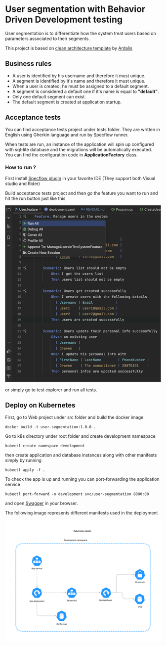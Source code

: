 
# User segmentation with Behavior Driven Development testing

User segmentation is to differentiate how the system treat users based on
parameters associated to their segments.


This project is based on [clean architecture template](https://github.com/ardalis/CleanArchitecture)  by
<a href="https://twitter.com/intent/follow?screen_name=ardalis">Ardalis
</a>

## Business rules
- A user is identified by his username and therefore it must unique.
- A segment is identified by it's name and therefore it must unique. 
- When a user is created, he must be assigned to a default segment.
- A segment is considered a default one if it's name is equal to **"default"**.
- Only one default segment can exist.
- The default segment is created at application startup.

## Acceptance tests

You can find acceptance tests project under tests folder. They are written
in English using Gherkin language and run by Specflow runner.

When tests are run, an instance of the application will spin up configured with sql-lite database and
the migrations will be automatically executed. You can find the configuration code
in **ApplicationFactory** class.


### How to run ?

First install [Specflow plugin](https://docs.specflow.org/projects/getting-started/en/latest/) in your favorite IDE (They support both Visual studio
and Rider)

Build acceptance tests project and then go the feature you want to run and
hit the run button just like this

![!](images/run-feature.png)

or simply go to test explorer and run all tests.

## Deploy on Kubernetes

First, go to Web project under src folder and build the docker image
```shell
docker build -t user-segmentation:1.0.0 .
```

Go to k8s directory under root folder and create development namespace
```shell
kubectl create namespace development
```
then create application and database instances along with other manifests simply by running
```shell
kubectl apply -f .
```

To check the app is up and running you can port-forwarding the application service
```shell
kubectl port-forward -n development svc/user-segmentation 8080:80
```

and open [Swagger](http://localhost:8080/swagger/index.html) in your browser.

The following image represents different manifests used in the deployment

![!](images/kubernetes-manifests.png)